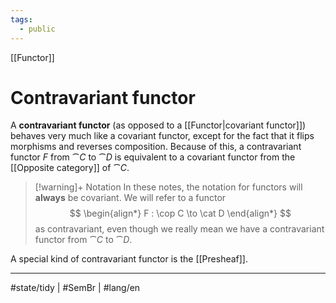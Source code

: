 ```yaml
---
tags:
  - public
---
```

[[Functor]]
# Contravariant functor
A **contravariant functor** (as opposed to a [[Functor|covariant functor]]) behaves very much like a covariant functor,
except for the fact that it flips morphisms and reverses composition.
Because of this, a contravariant functor $F$ from $\cat C$ to $\cat D$ is equivalent to a covariant functor from the [[Opposite category]] of $\cat C$.

> [!warning]+ Notation
> In these notes, the notation for functors will **always** be covariant.
> We will refer to a functor
> $$
> \begin{align*}
> F : \cop C \to \cat D
> \end{align*}
> $$
> as contravariant, even though we really mean we have a contravariant functor from $\cat C$ to $\cat D$.

A special kind of contravariant functor is the [[Presheaf]].

---
#state/tidy | #SemBr | #lang/en 